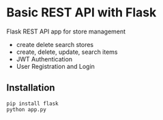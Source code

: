# Basic REST API with Flask

Flask REST API app for store management
- create delete search stores
- create, delete, update, search items
- JWT Authentication
- User Registration and Login

## Installation
```
pip install flask
python app.py
```
